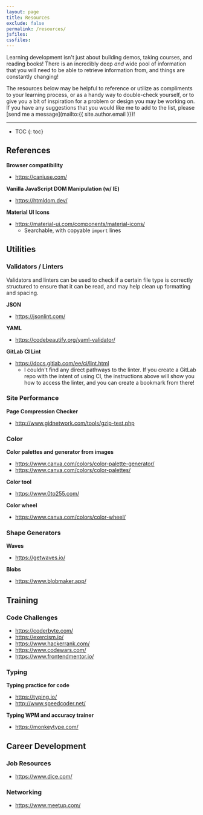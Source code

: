 ```yaml
---
layout: page
title: Resources
exclude: false
permalink: /resources/
jsfiles:
cssfiles:
---
```


Learning development isn't just about building demos, taking courses, and reading books! There is an incredibly deep _and_ wide pool of information that you will need to be able to retrieve information from, and things are constantly changing!

The resources below may be helpful to reference or utilize as compliments to your learning process, or as a handy way to double-check yourself, or to give you a bit of inspiration for a problem or design you may be working on. If you have any suggestions that you would like me to add to the list, please [send me a message](mailto:{{ site.author.email }})!

---

* TOC
{: toc}


## References

**Browser compatibility**
- <https://caniuse.com/>

**Vanilla JavaScript DOM Manipulation (w/ IE)**
- <https://htmldom.dev/>

**Material UI Icons**
- <https://material-ui.com/components/material-icons/>
  - Searchable, with copyable `import` lines


## Utilities

### Validators / Linters

Validators and linters can be used to check if a certain file type is correctly structured to ensure that it can be read, and may help clean up formatting and spacing.

**JSON**
- <https://jsonlint.com/>

**YAML**
- <https://codebeautify.org/yaml-validator/>

**GitLab CI Lint**
- <https://docs.gitlab.com/ee/ci/lint.html>
  - I couldn't find any direct pathways to the linter. If you create a GitLab repo with the intent of using CI, the instructions above will show you how to access the linter, and you can create a bookmark from there!


### Site Performance

**Page Compression Checker**
- <http://www.gidnetwork.com/tools/gzip-test.php>


### Color

**Color palettes and generator from images**
- <https://www.canva.com/colors/color-palette-generator/>
- <https://www.canva.com/colors/color-palettes/>

**Color tool**
- <https://www.0to255.com/>

**Color wheel**
- <https://www.canva.com/colors/color-wheel/>


### Shape Generators

**Waves**
- <https://getwaves.io/>

**Blobs**
- <https://www.blobmaker.app/>


## Training

### Code Challenges

- <https://coderbyte.com/>
- <https://exercism.io/>
- <https://www.hackerrank.com/>
- <https://www.codewars.com/>
- <https://www.frontendmentor.io/>


### Typing

**Typing practice for code**
- <https://typing.io/>
- <http://www.speedcoder.net/>

**Typing WPM and accuracy trainer**
- <https://monkeytype.com/>


## Career Development

### Job Resources

- <https://www.dice.com/>


### Networking

- <https://www.meetup.com/>